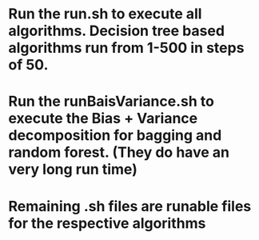 # Run the run.sh to execute all algorithms. Decision tree based algorithms run from 1-500 in steps of 50.
# Run the runBaisVariance.sh to execute the Bias + Variance decomposition for bagging and random forest. (They do have an very long run time)
# Remaining .sh files are runable files for the respective algorithms

